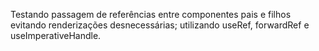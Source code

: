 Testando passagem de referências entre componentes pais e filhos evitando renderizações desnecessárias; utilizando useRef, forwardRef e useImperativeHandle.